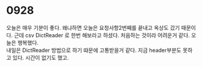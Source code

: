 # 0928
오늘은 매우 기분이 좋다. 왜냐하면 오늘은 요청사항2번째를 끝내고 옥상도 갔기 때문이다.
근데 csv DictReader 로 한번 해보라고 하셨다. 처음하는 것이라 어려운거 같다. 오늘은 행복했다.
<br>
내일은 DictReader 방법으로 하기 땨문에 고통받을거 같다. 지금 header부분도 못하고 있다. 시간이 없기도 했고.